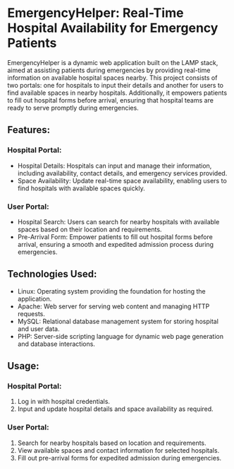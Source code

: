 <h1>EmergencyHelper: Real-Time Hospital Availability for Emergency Patients</h1>
    <p>EmergencyHelper is a dynamic web application built on the LAMP stack, aimed at assisting patients during emergencies by providing real-time information on available hospital spaces nearby. This project consists of two portals: one for hospitals to input their details and another for users to find available spaces in nearby hospitals. Additionally, it empowers patients to fill out hospital forms before arrival, ensuring that hospital teams are ready to serve promptly during emergencies.</p>
    <h2>Features:</h2>
<h3>Hospital Portal:</h3>
<ul>
    <li>Hospital Details: Hospitals can input and manage their information, including availability, contact details, and emergency services provided.</li>
    <li>Space Availability: Update real-time space availability, enabling users to find hospitals with available spaces quickly.</li>
</ul>

<h3>User Portal:</h3>
<ul>
    <li>Hospital Search: Users can search for nearby hospitals with available spaces based on their location and requirements.</li>
    <li>Pre-Arrival Form: Empower patients to fill out hospital forms before arrival, ensuring a smooth and expedited admission process during emergencies.</li>
</ul>

<h2>Technologies Used:</h2>
<ul>
    <li>Linux: Operating system providing the foundation for hosting the application.</li>
    <li>Apache: Web server for serving web content and managing HTTP requests.</li>
    <li>MySQL: Relational database management system for storing hospital and user data.</li>
    <li>PHP: Server-side scripting language for dynamic web page generation and database interactions.</li>
</ul>

<h2>Usage:</h2>
<h3>Hospital Portal:</h3>
<ol>
    <li>Log in with hospital credentials.</li>
    <li>Input and update hospital details and space availability as required.</li>
</ol>

<h3>User Portal:</h3>
<ol>
    <li>Search for nearby hospitals based on location and requirements.</li>
    <li>View available spaces and contact information for selected hospitals.</li>
    <li>Fill out pre-arrival forms for expedited admission during emergencies.</li>
</ol>
